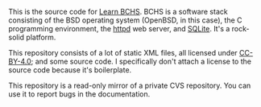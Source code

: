 This is the source code for [Learn BCHS](https://learnbchs.org).
BCHS is a software stack consisting of the BSD operating system
(OpenBSD, in this case), the C programming environment, the
[httpd](https://bsd.plumbing/) web server, and
[SQLite](https://www.sqlite.org/).  It's a rock-solid platform.

This repository consists of a lot of static XML files, all licensed
under [CC-BY-4.0](https://creativecommons.org/licenses/by/4.0/); and
some source code.  I specifically don't attach a license to the source
code because it's boilerplate.

This repository is a read-only mirror of a private CVS repository.
You can use it to report bugs in the documentation.
